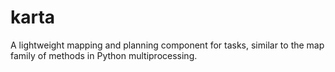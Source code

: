 # karta
A lightweight mapping and planning component for tasks, similar to the map family of methods in Python multiprocessing.
